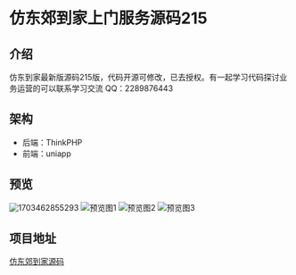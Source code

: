 # 仿东郊到家上门服务源码215

## 介绍
仿东到家最新版源码215版，代码开源可修改，已去授权。有一起学习代码探讨业务运营的可以联系学习交流 QQ：2289876443

## 架构
- 后端：ThinkPHP
- 前端：uniapp

## 预览
![1703462855293](https://github.com/ubugA/dongjiao/assets/145946698/2a2088f0-2470-44f6-a5f9-03ec08147b66)
![预览图1](https://github.com/ubugA/-212/assets/145946698/908230c9-37ce-415e-ab0f-25c1b2a14250)
![预览图2](https://github.com/ubugA/-212/assets/145946698/9f817021-fb2c-42b3-b48b-1b1ddc7e0903)
![预览图3](https://github.com/ubugA/-212/assets/145946698/fe86fc3b-6662-4932-adfc-8088582b46b7)
 
## 项目地址
[仿东郊到家源码](https://github.com/ubugA/dongjiao)
